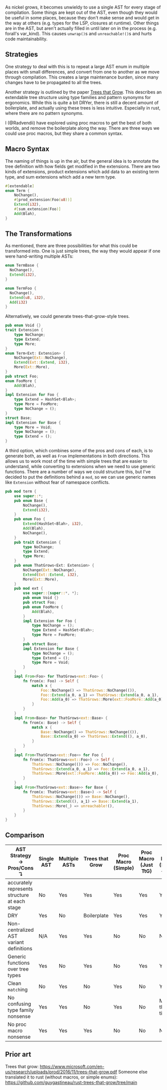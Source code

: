 As nickel grows, it becomes unwieldy to use a single AST for every stage of compilation. Some things are kept out of the AST, even though they would be useful in some places, because they don't make sense and would get in the way at others (e.g. types for the LSP, closures at runtime). Other things are in the AST, but aren't actually filled in until later on in the process (e.g. forall's var_kind). This causes `unwrap()`s and `unreachable!()`s and hurts code maintainability.

## Strategies

One strategy to deal with this is to repeat a large AST enum in multiple places with small differences, and convert from one to another as we move through compilation. This creates a large maintenance burden, since many changes have to be propagated to all the trees.

Another strategy is outlined by the paper [Trees that Grow](https://www.microsoft.com/en-us/research/uploads/prod/2016/11/trees-that-grow.pdf). This describes an extendable tree structure using type families and pattern synonyms for ergonomics. While this is quite a bit DRYer, there is still a decent amount of boilerplate, and actually using these trees is less intuitive. Especially in rust, where there are no pattern synonyms.

I (@Radvendii) have explored using proc macros to get the best of both worlds, and remove the boilerplate along the way. There are three ways we could use proc macros, but they share a common syntax.

## Macro Syntax

The naming of things is up in the air, but the general idea is to annotate the tree definition with how fields get modified in the extensions. There are two kinds of extensions, product extensions which add data to an existing term type, and sum extensions which add a new term type.

```rust
#[extendable]
enum Term {
    NoChange(),
    #[prod_extension(Foo(u8))]
    Extend(i32),
    #[sum_extension(Foo)]
    Add(Blah),
}
```

## The Transformations

As mentioned, there are three possibilities for what this could be transformed into. One is just simple trees, the way they would appear if one were hand-writing multiple ASTs:

```rust
enum TermBase {
  NoChange(),
  Extend(i32),
}

enum TermFoo {
  NoChange(),
  Extend(u8, i32),
  Add(i32)
}
```

Alternatively, we could generate trees-that-grow-style trees.

```rust
pub enum Void {}
trait Extension {
    type NoChange;
    type Extend;
    type More;
}
enum Term<Ext: Extension> {
    NoChange(Ext::NoChange),
    Extend(Ext::Extend, i32),
    More(Ext::More),
}
pub struct Foo;
enum FooMore {
    Add(Blah),
}
impl Extension for Foo {
    type Extend = HashSet<Blah>;
    type More = FooMore;
    type NoChange = ();
}
struct Base;
impl Extension for Base {
    type More = Void;
    type NoChange = ();
    type Extend = ();
}
```

A third option, which combines some of the pros and cons of each, is to generate both, as well as `From` implementations in both directions. This allows us to work most of the time with simple trees that are easier to understand, while converting to extensions when we need to use generic functions. There are a number of ways we could structure this, but I've decided to put the definitions behind a `mod`, so we can use generic names like `Extension` without fear of namespace conflicts.


```rust
pub mod term {
    use super::*;
    pub enum Base {
        NoChange(),
        Extend(i32),
    }
    pub enum Foo {
        Extend(HashSet<Blah>, i32),
        Add(Blah),
        NoChange(),
    }
    pub trait Extension {
        type NoChange;
        type Extend;
        type More;
    }
    pub enum ThatGrows<Ext: Extension> {
        NoChange(Ext::NoChange),
        Extend(Ext::Extend, i32),
        More(Ext::More),
    }
    pub mod ext {
        use super::{super::*, *};
        pub enum Void {}
        pub struct Foo;
        pub enum FooMore {
            Add(Blah),
        }
        impl Extension for Foo {
            type NoChange = ();
            type Extend = HashSet<Blah>;
            type More = FooMore;
        }
        pub struct Base;
        impl Extension for Base {
            type NoChange = ();
            type Extend = ();
            type More = Void;
        }
    }
    impl From<Foo> for ThatGrows<ext::Foo> {
        fn from(x: Foo) -> Self {
            match x {
                Foo::NoChange() => ThatGrows::NoChange(()),
                Foo::Extend(a_0, a_1) => ThatGrows::Extend(a_0, a_1),
                Foo::Add(a_0) => ThatGrows::More(ext::FooMore::Add(a_0)),
            }
        }
    }
    impl From<Base> for ThatGrows<ext::Base> {
        fn from(x: Base) -> Self {
            match x {
                Base::NoChange() => ThatGrows::NoChange(()),
                Base::Extend(a_0) => ThatGrows::Extend((), a_0),
            }
        }
    }
    impl From<ThatGrows<ext::Foo>> for Foo {
        fn from(x: ThatGrows<ext::Foo>) -> Self {
            ThatGrows::NoChange(()) => Foo::NoChange(),
            ThatGrows::Extend(a_0, a_1) => Foo::Extend(a_0, a_1),
            ThatGrows::More(ext::FooMore::Add(a_0)) => Foo::Add(a_0),
        }
    }
    impl From<ThatGrows<ext::Base>> for Base {
        fn from(x: ThatGrows<ext::Base>) -> Self {
            ThatGrows::NoChange(()) => Base::NoChange(),
            ThatGrows::Extend((), a_1) => Base::Extend(a_1),
            ThatGrows::More(_) => unreachable!(),
        }
    }
}
```

## Comparison

| AST Strategy → <br> Pros/Cons ↴               | Single AST | Multiple ASTs | Trees that Grow | Proc Macro (Simple) | Proc Macro (Just TtG) | Proc Macro (Simple + TtG) |
|---------------------------------              |------------|---------------|-----------------|---------------------|-----------------------|---------------------------|
| accurately represents structure at each stage | No         | Yes           | Yes             | Yes                 | Yes                   | Yes                       |
| DRY                                           | Yes        | No            | Boilerplate     | Yes                 | Yes                   | Yes                       |
| Non-centralized AST variant definitions       | N/A        | Yes           | Yes             | No                  | No                    | No                        | 
| Generic functions over tree types             | Yes        | No            | Yes             | No                  | Yes                   | Yes                       |
| Clean `match`ing                              | No         | Yes           | No              | Yes                 | No                    | Yes                       |
| No confusing type family nonsense             | Yes        | Yes           | No              | Yes                 | No                    | Most of the time          |
| No proc macro nonsense                        | Yes        | Yes           | Yes             | No                  | No                    | No                        |

## Prior art


Trees that grow: https://www.microsoft.com/en-us/research/uploads/prod/2016/11/trees-that-grow.pdf
Someone else translated it to rust (without macros, or simple enums): https://github.com/guygastineau/rust-trees-that-grow/tree/main
